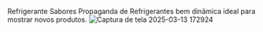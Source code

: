 Refrigerante Sabores
Propaganda de Refrigerantes bem dinâmica ideal para mostrar novos produtos.
![Captura de tela 2025-03-13 172924](https://github.com/user-attachments/assets/7c5f4c37-5d79-4709-95f4-9cbb55c2d925)
